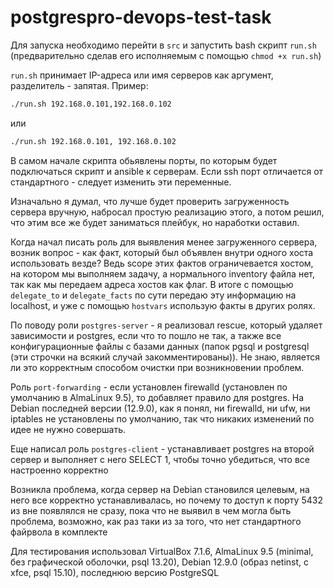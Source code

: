 # postgrespro-devops-test-task

Для запуска необходимо перейти в `src` и запустить bash скрипт `run.sh` (предварительно сделав его исполняемым с помощью `chmod +x run.sh`)

`run.sh` принимает IP-адреса или имя серверов как аргумент, разделитель - запятая. Пример:

```bash
./run.sh 192.168.0.101,192.168.0.102
```
или
```bash
./run.sh 192.168.0.101, 192.168.0.102
```

В самом начале скрипта обьявлены порты, по которым будет подключаться скрипт и ansible к серверам. Если ssh порт отличается от стандартного - следует изменить эти переменные.

Изначально я думал, что лучше будет проверить загруженность сервера вручную, набросал простую реализацию этого, а потом решил, что этим все же будет заниматься плейбук, но наработки оставил.

Когда начал писать роль для выявления менее загруженного сервера, возник вопрос - как факт, который был объявлен внутри одного хоста использовать везде? Ведь scope этих фактов ограничевается хостом, на котором мы выполняем задачу, а нормального inventory файла нет, так как мы передаем адреса хостов как флаг. В итоге с помощью `delegate_to` и `delegate_facts` по сути передаю эту информацию на localhost, и уже с помощью `hostvars` использую факты в других ролях.

По поводу роли `postgres-server` - я реализовал rescue, который удаляет зависимости и postgres, если что то пошло не так, а также все конфигурационные файлы с базами данных (папок pgsql и postgresql (эти строчки на всякий случай закомментированы)). Не знаю, является ли это корректным способом очистки при возникновении проблем.

Роль `port-forwarding` - если установлен firewalld (установлен по умолчанию в AlmaLinux 9.5), то добавляет правило для postgres. На Debian последней версии (12.9.0), как я понял, ни firewalld, ни ufw, ни iptables не установлены по умолчанию, так что никаких изменений по идее не нужно совершать.

Еще написал роль `postgres-client` - устанавливает postgres на второй сервер и выполняет с него SELECT 1, чтобы точно убедиться, что все настроенно корректно

Возникла проблема, когда сервер на Debian становился целевым, на него все корректно устанавливалась, но почему то доступ к порту 5432 из вне появлялся не сразу, пока что не выявил в чем могла быть проблема, возможно, как раз таки из за того, что нет стандартного файрвола в комплекте

Для тестирования использовал VirtualBox 7.1.6, AlmaLinux 9.5 (minimal, без графической оболочки, psql 13.20), Debian 12.9.0 (образ netinst, c xfce, psql 15.10), последнюю версию PostgreSQL